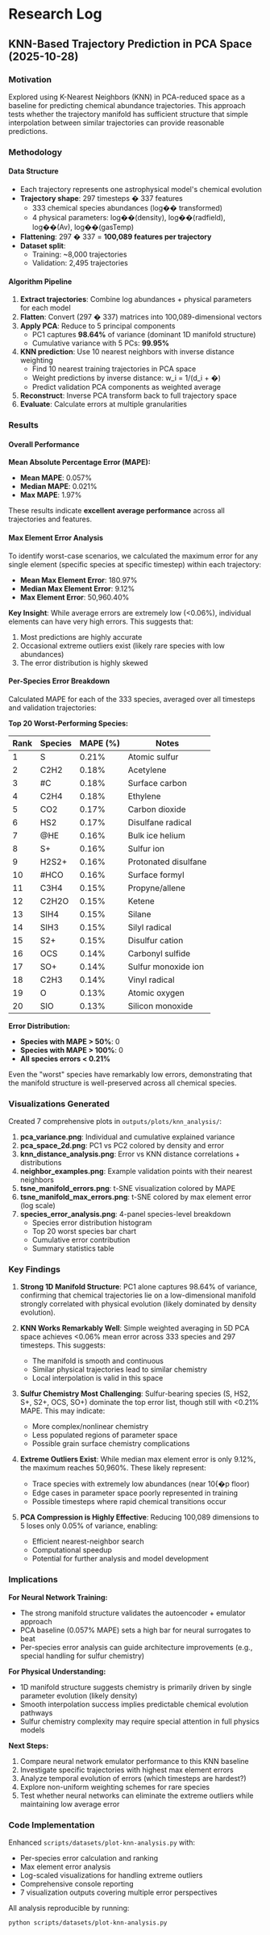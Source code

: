 # Research Log

## KNN-Based Trajectory Prediction in PCA Space (2025-10-28)

### Motivation

Explored using K-Nearest Neighbors (KNN) in PCA-reduced space as a baseline for predicting chemical abundance trajectories. This approach tests whether the trajectory manifold has sufficient structure that simple interpolation between similar trajectories can provide reasonable predictions.

### Methodology

#### Data Structure
- Each trajectory represents one astrophysical model's chemical evolution
- **Trajectory shape**: 297 timesteps � 337 features
  - 333 chemical species abundances (log�� transformed)
  - 4 physical parameters: log��(density), log��(radfield), log��(Av), log��(gasTemp)
- **Flattening**: 297 � 337 = **100,089 features per trajectory**
- **Dataset split**:
  - Training: ~8,000 trajectories
  - Validation: 2,495 trajectories

#### Algorithm Pipeline

1. **Extract trajectories**: Combine log abundances + physical parameters for each model
2. **Flatten**: Convert (297 � 337) matrices into 100,089-dimensional vectors
3. **Apply PCA**: Reduce to 5 principal components
   - PC1 captures **98.64%** of variance (dominant 1D manifold structure)
   - Cumulative variance with 5 PCs: **99.95%**
4. **KNN prediction**: Use 10 nearest neighbors with inverse distance weighting
   - Find 10 nearest training trajectories in PCA space
   - Weight predictions by inverse distance: w_i = 1/(d_i + �)
   - Predict validation PCA components as weighted average
5. **Reconstruct**: Inverse PCA transform back to full trajectory space
6. **Evaluate**: Calculate errors at multiple granularities

### Results

#### Overall Performance

**Mean Absolute Percentage Error (MAPE):**
- **Mean MAPE**: 0.057%
- **Median MAPE**: 0.021%
- **Max MAPE**: 1.97%

These results indicate **excellent average performance** across all trajectories and features.

#### Max Element Error Analysis

To identify worst-case scenarios, we calculated the maximum error for any single element (specific species at specific timestep) within each trajectory:

- **Mean Max Element Error**: 180.97%
- **Median Max Element Error**: 9.12%
- **Max Element Error**: 50,960.40%

**Key Insight**: While average errors are extremely low (<0.06%), individual elements can have very high errors. This suggests that:
1. Most predictions are highly accurate
2. Occasional extreme outliers exist (likely rare species with low abundances)
3. The error distribution is highly skewed

#### Per-Species Error Breakdown

Calculated MAPE for each of the 333 species, averaged over all timesteps and validation trajectories:

**Top 20 Worst-Performing Species:**

| Rank | Species | MAPE (%) | Notes |
|------|---------|----------|-------|
| 1 | S | 0.21% | Atomic sulfur |
| 2 | C2H2 | 0.18% | Acetylene |
| 3 | #C | 0.18% | Surface carbon |
| 4 | C2H4 | 0.18% | Ethylene |
| 5 | CO2 | 0.17% | Carbon dioxide |
| 6 | HS2 | 0.17% | Disulfane radical |
| 7 | @HE | 0.16% | Bulk ice helium |
| 8 | S+ | 0.16% | Sulfur ion |
| 9 | H2S2+ | 0.16% | Protonated disulfane |
| 10 | #HCO | 0.16% | Surface formyl |
| 11 | C3H4 | 0.15% | Propyne/allene |
| 12 | C2H2O | 0.15% | Ketene |
| 13 | SIH4 | 0.15% | Silane |
| 14 | SIH3 | 0.15% | Silyl radical |
| 15 | S2+ | 0.15% | Disulfur cation |
| 16 | OCS | 0.14% | Carbonyl sulfide |
| 17 | SO+ | 0.14% | Sulfur monoxide ion |
| 18 | C2H3 | 0.14% | Vinyl radical |
| 19 | O | 0.13% | Atomic oxygen |
| 20 | SIO | 0.13% | Silicon monoxide |

**Error Distribution:**
- **Species with MAPE > 50%**: 0
- **Species with MAPE > 100%**: 0
- **All species errors < 0.21%**

Even the "worst" species have remarkably low errors, demonstrating that the manifold structure is well-preserved across all chemical species.

### Visualizations Generated

Created 7 comprehensive plots in `outputs/plots/knn_analysis/`:

1. **pca_variance.png**: Individual and cumulative explained variance
2. **pca_space_2d.png**: PC1 vs PC2 colored by density and error
3. **knn_distance_analysis.png**: Error vs KNN distance correlations + distributions
4. **neighbor_examples.png**: Example validation points with their nearest neighbors
5. **tsne_manifold_errors.png**: t-SNE visualization colored by MAPE
6. **tsne_manifold_max_errors.png**: t-SNE colored by max element error (log scale)
7. **species_error_analysis.png**: 4-panel species-level breakdown
   - Species error distribution histogram
   - Top 20 worst species bar chart
   - Cumulative error contribution
   - Summary statistics table

### Key Findings

1. **Strong 1D Manifold Structure**: PC1 alone captures 98.64% of variance, confirming that chemical trajectories lie on a low-dimensional manifold strongly correlated with physical evolution (likely dominated by density evolution).

2. **KNN Works Remarkably Well**: Simple weighted averaging in 5D PCA space achieves <0.06% mean error across 333 species and 297 timesteps. This suggests:
   - The manifold is smooth and continuous
   - Similar physical trajectories lead to similar chemistry
   - Local interpolation is valid in this space

3. **Sulfur Chemistry Most Challenging**: Sulfur-bearing species (S, HS2, S+, S2+, OCS, SO+) dominate the top error list, though still with <0.21% MAPE. This may indicate:
   - More complex/nonlinear chemistry
   - Less populated regions of parameter space
   - Possible grain surface chemistry complications

4. **Extreme Outliers Exist**: While median max element error is only 9.12%, the maximum reaches 50,960%. These likely represent:
   - Trace species with extremely low abundances (near 10{�p floor)
   - Edge cases in parameter space poorly represented in training
   - Possible timesteps where rapid chemical transitions occur

5. **PCA Compression is Highly Effective**: Reducing 100,089 dimensions to 5 loses only 0.05% of variance, enabling:
   - Efficient nearest-neighbor search
   - Computational speedup
   - Potential for further analysis and model development

### Implications

**For Neural Network Training:**
- The strong manifold structure validates the autoencoder + emulator approach
- PCA baseline (0.057% MAPE) sets a high bar for neural surrogates to beat
- Per-species error analysis can guide architecture improvements (e.g., special handling for sulfur chemistry)

**For Physical Understanding:**
- 1D manifold structure suggests chemistry is primarily driven by single parameter evolution (likely density)
- Smooth interpolation success implies predictable chemical evolution pathways
- Sulfur chemistry complexity may require special attention in full physics models

**Next Steps:**
1. Compare neural network emulator performance to this KNN baseline
2. Investigate specific trajectories with highest max element errors
3. Analyze temporal evolution of errors (which timesteps are hardest?)
4. Explore non-uniform weighting schemes for rare species
5. Test whether neural networks can eliminate the extreme outliers while maintaining low average error

### Code Implementation

Enhanced `scripts/datasets/plot-knn-analysis.py` with:
- Per-species error calculation and ranking
- Max element error analysis
- Log-scaled visualizations for handling extreme outliers
- Comprehensive console reporting
- 7 visualization outputs covering multiple error perspectives

All analysis reproducible by running:
```bash
python scripts/datasets/plot-knn-analysis.py
```

